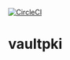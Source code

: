 [![CircleCI](https://circleci.com/gh/giantswarm/vaultpki.svg?&style=shield&circle-token=8adb655cf7ed6250c599312c2c613ba119280ad1)](https://circleci.com/gh/giantswarm/vaultpki)

# vaultpki

